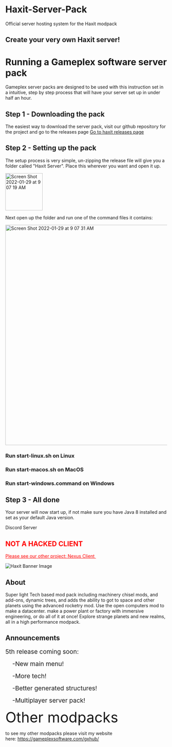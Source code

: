 # Haxit-Server-Pack
Official server hosting system for the Haxit modpack

## Create your very own Haxit server!

# Running a Gameplex software server pack

Gameplex server packs are designed to be used with this instruction set in a intuitive, step by step process that will have your server set up in under half an hour.

## Step 1 - Downloading the pack

The easiest way to download the server pack, visit our github repository for the project and go to the releases page
[Go to haxit releases page](https://github.com/Gameplex-Software/Haxit-Server-Pack/releases)

## Step 2 - Setting up the pack

The setup process is very simple, un-zipping the release file will give you a folder called "Haxit Server". Place this wherever you want and open it up.

<img width="116" alt="Screen Shot 2022-01-29 at 9 07 19 AM" src="https://user-images.githubusercontent.com/34868944/151664197-c6d844c8-11c6-4893-ba8b-80c37ce44341.png">


Next open up the folder and run one of the command files it contains:

<img width="686" alt="Screen Shot 2022-01-29 at 9 07 31 AM" src="https://user-images.githubusercontent.com/34868944/151664203-28797c1f-4d78-476b-9854-79637f6c3130.png">


### Run start-linux.sh on Linux
### Run start-macos.sh on MacOS
### Run start-windows.command on Windows

## Step 3 - All done
Your server will now start up, if not make sure you have Java 8 installed and set as your default Java version.

<p>Discord Server</p>
<h2><span style="color: #ff0000;">NOT A HACKED CLIENT</span></h2>
<p><span style="text-decoration: underline;"><span style="color: #ff0000; text-decoration: underline;">Please see our other project: Nexus Client&nbsp;</span></span></p>

<p><img src="https://gameplexsoftware.com/CDN/hosted/haxit/banner.png" alt="Haxit Banner Image" /></p>


<h2>About</h2>

<p>Super light Tech based mod pack including machinery chisel mods, and add-ons, dynamic trees, and adds the ability to got to space and other planets using the advanced rocketry mod. Use the open computers mod to make a datacenter. make a power plant or factory with immersive engineering, or do all of it at once! Explore strange planets and new realms, all in a high performance modpack.</p>


<h2>Announcements</h2>

<p><span style="font-size: 1.2rem;">5th release coming soon:</span></p>
<p><span style="font-size: 1.2rem;">&nbsp; &nbsp; -New main menu!</span></p>
<p><span style="font-size: 1.2rem;">&nbsp; &nbsp; -More tech!</span></p>
<p><span style="font-size: 1.2rem;">&nbsp; &nbsp; -Better generated structures!</span></p>
<p><span style="font-size: 1.2rem;">&nbsp; &nbsp; -Multiplayer server pack!</span></p>

<p><span style="font-size: 2.8rem; font-weight: 400;">Other modpacks</span></p>

<p>to see my other modpacks please visit my website here:&nbsp;<a href="https://gameplexsoftware.com/gxhub/">https://gameplexsoftware.com/gxhub/</a></p>
